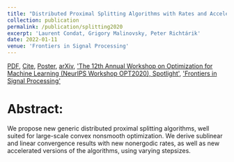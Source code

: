 ```yaml
---
title: "Distributed Proximal Splitting Algorithms with Rates and Acceleration"
collection: publication
permalink: /publication/splitting2020
excerpt: 'Laurent Condat, Grigory Malinovsky, Peter Richtárik'
date: 2022-01-11
venue: 'Frontiers in Signal Processing'
---
```

[PDF](https://arxiv.org/pdf/2010.00952.pdf), [Cite](https://grigory-malinovsky.github.io/files/split.txt), [Poster](https://opt-ml.org/posters/2020/poster_31.png), [arXiv](https://arxiv.org/abs/2010.00952), ['The 12th Annual Workshop on Optimization for Machine Learning (NeurIPS Workshop OPT2020), Spotlight'](https://opt-ml.org/oldopt/papers/2020/paper_31.pdf), ['Frontiers in Signal Processing'](https://www.frontiersin.org/articles/10.3389/frsip.2021.776825/full?&utm_source=Email_to_authors_&utm_medium=Email&utm_content=T1_11.5e1_author&utm_campaign=Email_publication&field=&journalName=Frontiers_in_Signal_Processing&id=776825)

Abstract:
======
We propose new generic distributed proximal splitting algorithms, well suited for large-scale convex nonsmooth optimization. We derive sublinear and linear convergence results with new nonergodic rates, as well as new accelerated versions of the algorithms, using varying stepsizes.

